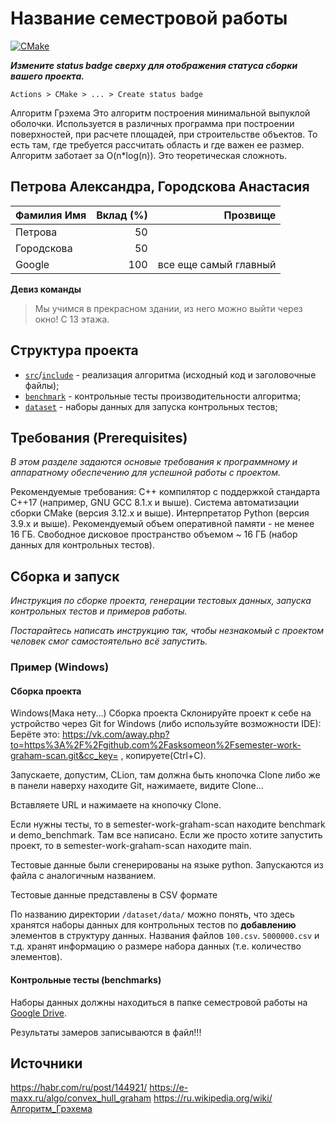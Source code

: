 # Название семестровой работы

[![CMake](https://github.com/Algorithms-and-Data-Structures-2021/semester-work-template/actions/workflows/cmake.yml/badge.svg)](https://github.com/Algorithms-and-Data-Structures-2021/semester-work-template/actions/workflows/cmake.yml)

**_Измените status badge сверху для отображения статуса сборки вашего проекта._**

`Actions > CMake > ... > Create status badge`

Алгоритм Грэхема
Это алгоритм построения минимальной выпуклой оболочки. Используется в различных программа при построении поверхностей, при расчете площадей, при строительстве объектов. То есть там, где требуется рассчитать область и где важен ее размер.
Алгоритм заботает за O(n*log(n)). Это теоретическая сложноть.

## Петрова Александра, Городскова Анастасия

| Фамилия Имя   | Вклад (%) | Прозвище              |
| :---          |   ---:    |  ---:                 |
| Петрова       | 50        |                       |
| Городскова    | 50        |                       |
| Google        | 100       | все еще самый главный |

**Девиз команды**
> Мы учимся в прекрасном здании, из него можно выйти через окно! С 13 этажа.

## Структура проекта

- [`src`](src)/[`include`](include) - реализация алгоритма (исходный код и заголовочные файлы);
- [`benchmark`](benchmark) - контрольные тесты производительности алгоритма;
- [`dataset`](dataset) - наборы данных для запуска контрольных тестов;

## Требования (Prerequisites)

_В этом разделе задаются основые требования к программному и аппаратному обеспечению для успешной работы с проектом._

Рекомендуемые требования:
С++ компилятор c поддержкой стандарта C++17 (например, GNU GCC 8.1.x и выше).
Система автоматизации сборки CMake (версия 3.12.x и выше).
Интерпретатор Python (версия 3.9.x и выше).
Рекомендуемый объем оперативной памяти - не менее 16 ГБ.
Свободное дисковое пространство объемом ~ 16 ГБ (набор данных для контрольных тестов).

## Сборка и запуск

_Инструкция по сборке проекта, генерации тестовых данных, запуска контрольных тестов и примеров работы._

_Постарайтесь написать инструкцию так, чтобы незнакомый с проектом человек смог самостоятельно всё запустить._

### Пример (Windows)

#### Сборка проекта

Windows(Мака нету...)
Сборка проекта
Склонируйте проект к себе на устройство через Git for Windows (либо используйте возможности IDE): Берёте это: https://vk.com/away.php?to=https%3A%2F%2Fgithub.com%2Fasksomeon%2Fsemester-work-graham-scan.git&cc_key= , копируете(Ctrl+С).

Запускаете, допустим, CLion, там должна быть кнопочка Clone либо же в панели наверху находите Git, нажимаете, видите Clone...

Вставляете URL и нажимаете на кнопочку Clone.

Если нужны тесты, то в semester-work-graham-scan находите benchmark и demo_benchmark. Там все написано. Если же просто хотите запустить проект, то в semester-work-graham-scan находите main.

Тестовые данные были сгенерированы на языке python. Запускаются из файла с аналогичным названием.

Тестовые данные представлены в CSV формате 

По названию директории `/dataset/data/` можно понять, что здесь хранятся наборы данных для контрольных тестов по
**добавлению** элементов в структуру данных. Названия файлов `100.csv`. `5000000.csv` и т.д. хранят информацию о размере набора данных (т.е. количество элементов). 

#### Контрольные тесты (benchmarks)
 Наборы данных должны находиться в папке семестровой
работы на [Google Drive](https://drive.google.com/drive/folders/1RiNhZZqu3mAZXgP5d_QFWymc9NMz023N?authuser=0).

Результаты замеров записываются в файл!!!

## Источники

https://habr.com/ru/post/144921/
https://e-maxx.ru/algo/convex_hull_graham
https://ru.wikipedia.org/wiki/Алгоритм_Грэхема

